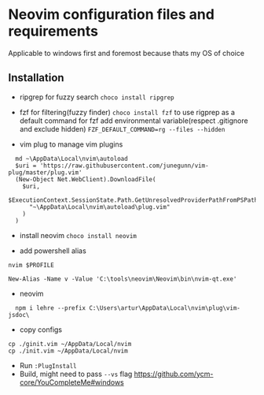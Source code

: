 # Neovim configuration files and requirements

Applicable to windows first and foremost because thats my OS of choice

## Installation

 - ripgrep for fuzzy search 
  `choco install ripgrep`

 - fzf for filtering(fuzzy finder)
  `choco install fzf`
  to use rigprep as a default command for fzf add environmental variable(respect .gitignore and exclude hidden)
  `FZF_DEFAULT_COMMAND=rg --files --hidden`

 - vim plug to manage vim plugins
  ```
    md ~\AppData\Local\nvim\autoload
    $uri = 'https://raw.githubusercontent.com/junegunn/vim-plug/master/plug.vim'
    (New-Object Net.WebClient).DownloadFile(
      $uri,
      $ExecutionContext.SessionState.Path.GetUnresolvedProviderPathFromPSPath(
        "~\AppData\Local\nvim\autoload\plug.vim"
      )
    )
  ```

 - install neovim
  `choco install neovim`

 - add powershell alias
  ```
  nvim $PROFILE

  New-Alias -Name v -Value 'C:\tools\neovim\Neovim\bin\nvim-qt.exe'
  ```

 - neovim
  ```
    npm i lehre --prefix C:\Users\artur\AppData\Local\nvim\plug\vim-jsdoc\
  ```

 - copy configs
  ```
  cp ./ginit.vim ~/AppData/Local/nvim
  cp ./init.vim ~/AppData/Local/nvim
  ```
 - Run `:PlugInstall`
 - Build, might need to pass `--vs` flag https://github.com/ycm-core/YouCompleteMe#windows
